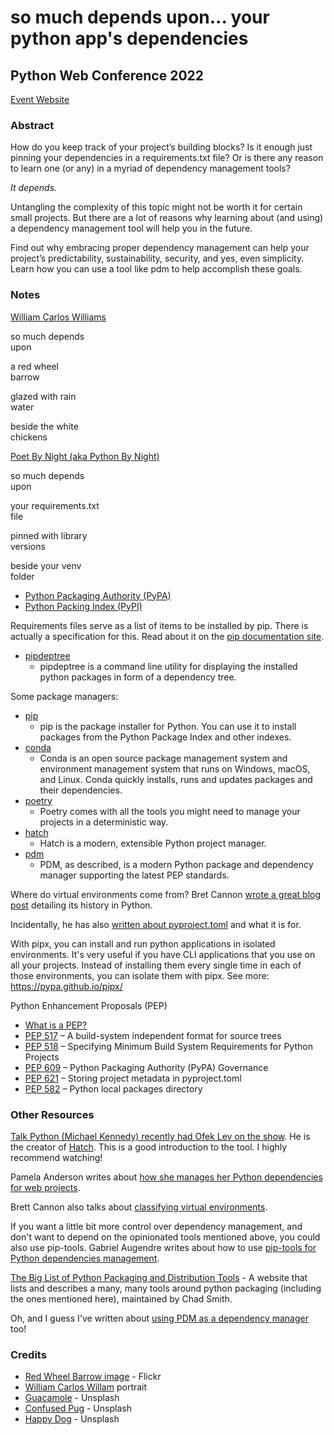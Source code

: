 # so much depends upon... your python app's dependencies

## Python Web Conference 2022
[Event Website](https://2023.pythonwebconf.com)


### Abstract

How do you keep track of your project’s building blocks? Is it enough just pinning your dependencies in a requirements.txt file? Or is there any reason to learn one (or any) in a myriad of dependency management tools?

_It depends._

Untangling the complexity of this topic might not be worth it for certain small projects. But there are a lot of reasons why learning about (and using) a dependency management tool will help you in the future.

Find out why embracing proper dependency management can help your project’s predictability, sustainability, security, and yes, even simplicity. Learn how you can use a tool like pdm to help accomplish these goals.

### Notes

[William Carlos Williams](https://www.poetryfoundation.org/poets/william-carlos-williams)

<p>so much depends<br>upon</p>
<p>a red wheel<br>barrow</p>
<p>glazed with rain<br>water</p>
<p>beside the white<br>chickens</p>

[Poet By Night (aka Python By Night)](https://www.pythonbynight.com)

<p>so much depends<br>upon</p>
<p>your requirements.txt<br>file</p>
<p>pinned with library<br>versions</p>
<p>beside your venv<br>folder</p>

- [Python Packaging Authority (PyPA)](https://packaging.python.org/)
- [Python Packing Index (PyPI)](https://pypi.org)

Requirements files serve as a list of items to be installed by pip. There is actually a specification for this. Read about it on the [pip documentation site](https://pip.pypa.io/en/stable/reference/requirements-file-format/).

- [pipdeptree](https://github.com/tox-dev/pipdeptree)
  - pipdeptree is a command line utility for displaying the installed python packages in form of a dependency tree.

Some package managers:

- [pip](https://pip.pypa.io/en/stable/)
  - pip is the package installer for Python. You can use it to install packages from the Python Package Index and other indexes.
- [conda](https://docs.conda.io/en/latest/)
  - Conda is an open source package management system and environment management system that runs on Windows, macOS, and Linux. Conda quickly installs, runs and updates packages and their dependencies.
- [poetry](https://python-poetry.org)
  - Poetry comes with all the tools you might need to manage your projects in a deterministic way.
- [hatch](https://hatch.pypa.io/latest/)
  - Hatch is a modern, extensible Python project manager.
- [pdm](https://pdm.fming.dev/latest/)
  - PDM, as described, is a modern Python package and dependency manager supporting the latest PEP standards.

Where do virtual environments come from? Bret Cannon [wrote a great blog post](https://snarky.ca/how-virtual-environments-work/) detailing its history in Python.

Incidentally, he has also [written about pyproject.toml](https://snarky.ca/what-the-heck-is-pyproject-toml/) and what it is for.

With pipx, you can install and run python applications in isolated environments. It's very useful if you have CLI applications that you use on all your projects. Instead of installing them every single time in each of those environments, you can isolate them with pipx. See more: https://pypa.github.io/pipx/

Python Enhancement Proposals (PEP)
- [What is a PEP?](https://peps.python.org/pep-0001/#what-is-a-pep)
- [PEP 517](https://peps.python.org/pep-0517/) – A build-system independent format for source trees
- [PEP 518](https://peps.python.org/pep-0518/) – Specifying Minimum Build System Requirements for Python Projects
- [PEP 609](https://peps.python.org/pep-0609/) – Python Packaging Authority (PyPA) Governance
- [PEP 621](https://peps.python.org/pep-0621/) – Storing project metadata in pyproject.toml
- [PEP 582](https://peps.python.org/pep-0582/) – Python local packages directory

### Other Resources

[Talk Python (Michael Kennedy) recently had Ofek Lev on the show](https://www.youtube.com/watch?v=gcgMyRfE8a4). He is the creator of [Hatch](https://hatch.pypa.io/latest/blog/2022/10/08/hatch-v160/). This is a good introduction to the tool. I highly recommend watching!

Pamela Anderson writes about [how she manages her Python dependencies for web projects](http://blog.pamelafox.org/2023/02/managing-python-dependency-versions-for.html).

Brett Cannon also talks about [classifying virtual environments](https://snarky.ca/classifying-python-virtual-environment-workflows/).

If you want a little bit more control over dependency management, and don't want to depend on the opinionated tools mentioned above, you could also use pip-tools. Gabriel Augendre writes about how to use [pip-tools for Python dependencies management](https://gabnotes.org/pip-tools-for-python-dependencies-management/).

[The Big List of Python Packaging and Distribution Tools](https://chadsmith.dev/python-packaging/) - A website that lists and describes a many, many tools around python packaging (including the ones mentioned here), maintained by Chad Smith.

Oh, and I guess I've written about [using PDM as a dependency manager](https://www.pythonbynight.com/blog/building-decorator-for-fastapi) too!

### Credits
- [Red Wheel Barrow image](https://www.flickr.com/photos/number7cloud/14403838611) - Flickr
- [William Carlos Willam](http://montagnevide.blogspot.com/2011/02/william-carlos-williams-poema-fenomeno.html) portrait
- [Guacamole](https://unsplash.com/photos/9ND-qkGs1_8) - Unsplash
- [Confused Pug](https://unsplash.com/photos/K4mSJ7kc0As) - Unsplash
- [Happy Dog](https://unsplash.com/photos/BVqQNu5J7qI) - Unsplash
